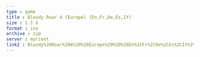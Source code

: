 ```yaml
---
type : game
title : Bloody Roar 4 (Europe) (En,Fr,De,Es,It)
size : 1.1 G
format : iso
archive : zip
server : myrient
link2 : Bloody%20Roar%204%20%28Europe%29%20%28En%2CFr%2CDe%2CEs%2CIt%29
---
```

